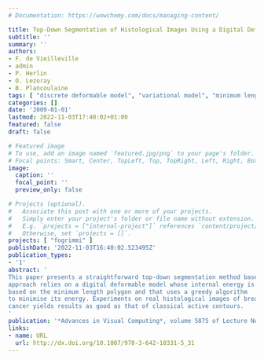 ```yaml
---
# Documentation: https://wowchemy.com/docs/managing-content/

title: Top-Down Segmentation of Histological Images Using a Digital Deformable Model
subtitle: ''
summary: ''
authors:
- F. de Vieilleville
- admin
- P. Herlin
- O. Lezoray
- B. Plancoulaine
tags: [ "discrete deformable model", "variational model", "minimum length polygon", "digital geometry", "active contour", "snake", "2D", "digital contour", "histological image", "image segmentation" ]
categories: []
date: '2009-01-01'
lastmod: 2022-11-03T17:40:02+01:00
featured: false
draft: false

# Featured image
# To use, add an image named `featured.jpg/png` to your page's folder.
# Focal points: Smart, Center, TopLeft, Top, TopRight, Left, Right, BottomLeft, Bottom, BottomRight.
image:
  caption: ''
  focal_point: ''
  preview_only: false

# Projects (optional).
#   Associate this post with one or more of your projects.
#   Simply enter your project's folder or file name without extension.
#   E.g. `projects = ["internal-project"]` references `content/project/deep-learning/index.md`.
#   Otherwise, set `projects = []`.
projects: [ "fogrimmi" ]
publishDate: '2022-11-03T16:40:02.523495Z'
publication_types:
- '1'
abstract: '
This paper presents a straightforward top-down segmentation method based on a contour approach on histological images. Our
approach relies on a digital deformable model whose internal energy is
based on the minimum length polygon and that uses a greedy algorithm
to minimise its energy. Experiments on real histological images of breast
cancer yields results as good as that of classical active contours.
'
publication: '*Advances in Visual Computing*, volume 5875 of Lecture Notes in Computer Science, pp 327-336, 2009, Springer'
links:
- name: URL
  url: http://dx.doi.org/10.1007/978-3-642-10331-5_31
---
```

